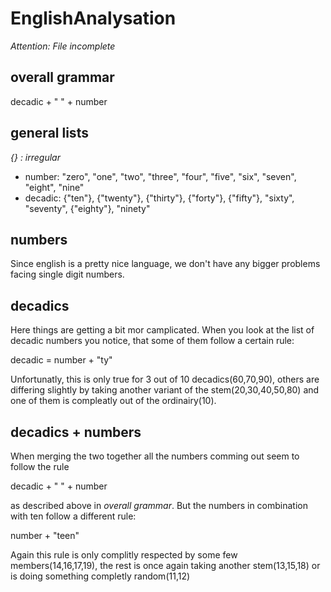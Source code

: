 # EnglishAnalysation
*Attention: File incomplete*

## overall grammar
decadic + " " + number

## general lists
*{} : irregular*
* number: "zero", "one", "two", "three", "four", "five", "six", "seven", "eight", "nine"
* decadic: {"ten"}, {"twenty"}, {"thirty"}, {"forty"}, {"fifty"}, "sixty", "seventy", {"eighty"}, "ninety"

## numbers
Since english is a pretty nice language, we don't have any bigger problems facing single digit numbers.

## decadics
Here things are getting a bit mor camplicated. When you look at the list of decadic numbers you notice, that some of them follow a certain rule:

decadic = number + "ty"

Unfortunatly, this is only true for 3 out of 10 decadics(60,70,90), others are differing slightly by taking another variant of the stem(20,30,40,50,80) and one of them is compleatly out of the ordinairy(10).

## decadics + numbers
When merging the two together all the numbers comming out seem to follow the rule

decadic + " " + number

as described above in *overall grammar*.
But the numbers in combination with ten follow a different rule:

number + "teen"

Again this rule is only complitly respected by some few members(14,16,17,19), the rest is once again taking another stem(13,15,18) or is doing something completly random(11,12)
